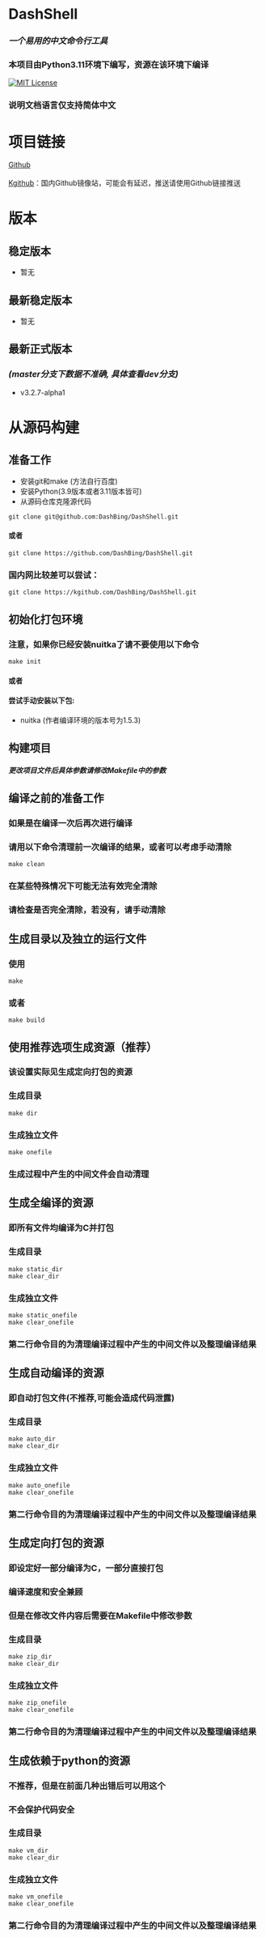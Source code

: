 # DashShell
### *一个易用的中文命令行工具*
### 本项目由Python3.11环境下编写，资源在该环境下编译
[![MIT License](https://img.shields.io/badge/license-MIT-blue.svg?style=flat)](http://choosealicense.com/licenses/mit/)
### 说明文档语言仅支持简体中文

# 项目链接
[Github](https://github.com/DashBing/DashShell/ "Github")
<br><br>
[Kgithub](https://kgithub.com/DashBing/DashShell/)：国内Github镜像站，可能会有延迟，推送请使用Github链接推送

# 版本
## 稳定版本
+ 暂无

## 最新稳定版本
+ 暂无

## 最新正式版本
### *(master分支下数据不准确, 具体查看dev分支)*
+ v3.2.7-alpha1

# 从源码构建
## 准备工作
+ 安装git和make (方法自行百度)
+ 安装Python(3.9版本或者3.11版本皆可)
+ 从源码仓库克隆源代码
```
git clone git@github.com:DashBing/DashShell.git
```
#### 或者
```
git clone https://github.com/DashBing/DashShell.git
```
### 国内网比较差可以尝试：
```
git clone https://kgithub.com/DashBing/DashShell.git
```

## 初始化打包环境
### 注意，如果你已经安装nuitka了请不要使用以下命令
```
make init
```
#### 或者
#### 尝试手动安装以下包:
+ nuitka (作者编译环境的版本号为1.5.3)

## 构建项目
#### *更改项目文件后具体参数请修改Makefile中的参数*

## 编译之前的准备工作
### 如果是在编译一次后再次进行编译
### 请用以下命令清理前一次编译的结果，或者可以考虑手动清除
```
make clean
```
### 在某些特殊情况下可能无法有效完全清除
### 请检查是否完全清除，若没有，请手动清除

## 生成目录以及独立的运行文件
### 使用
```
make
```
### 或者
```
make build
```
## 使用推荐选项生成资源（推荐）
### 该设置实际见生成定向打包的资源
### 生成目录
```
make dir
```
### 生成独立文件
```
make onefile
```
### 生成过程中产生的中间文件会自动清理
## 生成全编译的资源
### 即所有文件均编译为C并打包
### 生成目录
```
make static_dir
make clear_dir
```
### 生成独立文件
```
make static_onefile
make clear_onefile
```
### 第二行命令目的为清理编译过程中产生的中间文件以及整理编译结果

## 生成自动编译的资源
### 即自动打包文件(不推荐,可能会造成代码泄露)
### 生成目录
```
make auto_dir
make clear_dir
```
### 生成独立文件
```
make auto_onefile
make clear_onefile
```
### 第二行命令目的为清理编译过程中产生的中间文件以及整理编译结果

## 生成定向打包的资源
### 即设定好一部分编译为C，一部分直接打包
### 编译速度和安全兼顾
### 但是在修改文件内容后需要在Makefile中修改参数
### 生成目录
```
make zip_dir
make clear_dir
```
### 生成独立文件
```
make zip_onefile
make clear_onefile
```
### 第二行命令目的为清理编译过程中产生的中间文件以及整理编译结果

## 生成依赖于python的资源
### 不推荐，但是在前面几种出错后可以用这个
### 不会保护代码安全
### 生成目录
```
make vm_dir
make clear_dir
```
### 生成独立文件
```
make vm_onefile
make clear_onefile
```
### 第二行命令目的为清理编译过程中产生的中间文件以及整理编译结果
